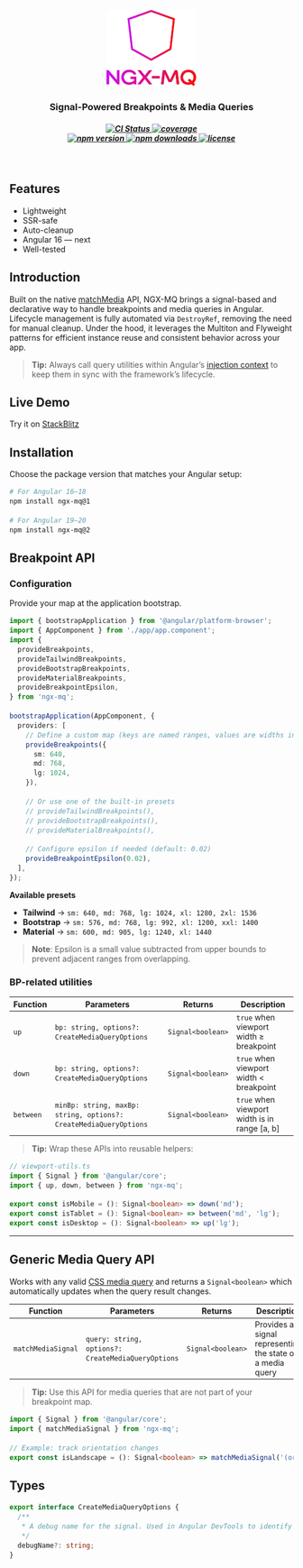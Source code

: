 <p align="center">
  <img src="https://raw.githubusercontent.com/martsinlabs/ngx-mq/refs/heads/main/assets/logo.svg" width="160" alt="ngx-mq logo" />
</p>

<h3 align="center">
  Signal-Powered Breakpoints & Media Queries
</h3>

<h5 align="center">
  <a href="https://github.com/martsinlabs/ngx-mq/actions/workflows/ci.yml">
    <img src="https://img.shields.io/github/actions/workflow/status/martsinlabs/ngx-mq/ci.yml?branch=main&label=CI&color=44cc11&logo=github" alt="CI Status" />
  </a>

  <a href="https://codecov.io/gh/martsinlabs/ngx-mq">
    <img src="https://codecov.io/gh/martsinlabs/ngx-mq/branch/main/graph/badge.svg" alt="coverage" />
  </a>

  <br>

  <a href="https://www.npmjs.com/package/ngx-mq">
    <img src="https://img.shields.io/npm/v/ngx-mq.svg?color=007ec6" alt="npm version" />
  </a>
  <a href="https://www.npmjs.com/package/ngx-mq">
    <img src="https://img.shields.io/npm/dm/ngx-mq.svg?color=44cc11" alt="npm downloads" />
  </a>
  <a href="https://opensource.org/license/MIT">
    <img src="https://img.shields.io/npm/l/ngx-mq.svg?color=44cc11" alt="license" />
  </a>
</h5>

<br>

## Features

- Lightweight
- SSR-safe
- Auto-cleanup
- Angular 16 — next
- Well-tested

## Introduction

Built on the native [matchMedia](https://developer.mozilla.org/en-US/docs/Web/API/Window/matchMedia) API, NGX-MQ brings a signal-based and declarative way to handle breakpoints and media queries in Angular. Lifecycle management is fully automated via `DestroyRef`, removing the need for manual cleanup. Under the hood, it leverages the Multiton and Flyweight patterns for efficient instance reuse and consistent behavior across your app.

> **Tip:** Always call query utilities within Angular’s [injection context](https://angular.dev/guide/di/dependency-injection-context) to keep them in sync with the framework’s lifecycle.

## Live Demo

Try it on [StackBlitz](https://stackblitz.com/github/martsinlabs/ngx-mq-demo/tree/demo/v2?file=src%2Fapp%2Fapp.component.ts)

## Installation

Choose the package version that matches your Angular setup:

```bash
# For Angular 16–18
npm install ngx-mq@1

# For Angular 19–20
npm install ngx-mq@2
```

## Breakpoint API

### Configuration

Provide your map at the application bootstrap.

```ts
import { bootstrapApplication } from '@angular/platform-browser';
import { AppComponent } from './app/app.component';
import {
  provideBreakpoints,
  provideTailwindBreakpoints,
  provideBootstrapBreakpoints,
  provideMaterialBreakpoints,
  provideBreakpointEpsilon,
} from 'ngx-mq';

bootstrapApplication(AppComponent, {
  providers: [
    // Define a custom map (keys are named ranges, values are widths in pixels)
    provideBreakpoints({
      sm: 640,
      md: 768,
      lg: 1024,
    }),

    // Or use one of the built-in presets
    // provideTailwindBreakpoints(),
    // provideBootstrapBreakpoints(),
    // provideMaterialBreakpoints(),

    // Configure epsilon if needed (default: 0.02)
    provideBreakpointEpsilon(0.02),
  ],
});
```

**Available presets**

- **Tailwind** → `sm: 640, md: 768, lg: 1024, xl: 1280, 2xl: 1536`
- **Bootstrap** → `sm: 576, md: 768, lg: 992, xl: 1200, xxl: 1400`
- **Material** → `sm: 600, md: 905, lg: 1240, xl: 1440`

> **Note**: Epsilon is a small value subtracted from upper bounds to prevent adjacent ranges from overlapping.

### BP-related utilities

| Function  | Parameters                                                        | Returns           | Description                                   |
| --------- | ----------------------------------------------------------------- | ----------------- | --------------------------------------------- |
| `up`      | `bp: string, options?: CreateMediaQueryOptions`                   | `Signal<boolean>` | `true` when viewport width ≥ breakpoint       |
| `down`    | `bp: string, options?: CreateMediaQueryOptions`                   | `Signal<boolean>` | `true` when viewport width < breakpoint       |
| `between` | `minBp: string, maxBp: string, options?: CreateMediaQueryOptions` | `Signal<boolean>` | `true` when viewport width is in range [a, b] |

> **Tip:** Wrap these APIs into reusable helpers:

```ts
// viewport-utils.ts
import { Signal } from '@angular/core';
import { up, down, between } from 'ngx-mq';

export const isMobile = (): Signal<boolean> => down('md');
export const isTablet = (): Signal<boolean> => between('md', 'lg');
export const isDesktop = (): Signal<boolean> => up('lg');
```

---

## Generic Media Query API

Works with any valid [CSS media query](https://developer.mozilla.org/en-US/docs/Web/CSS/CSS_media_queries) and returns a `Signal<boolean>` which automatically updates when the query result changes.

| Function           | Parameters                                         | Returns           | Description                                               |
| ------------------ | -------------------------------------------------- | ----------------- | --------------------------------------------------------- |
| `matchMediaSignal` | `query: string, options?: CreateMediaQueryOptions` | `Signal<boolean>` | Provides a signal representing the state of a media query |

> **Tip:** Use this API for media queries that are not part of your breakpoint map.

```ts
import { Signal } from '@angular/core';
import { matchMediaSignal } from 'ngx-mq';

// Example: track orientation changes
export const isLandscape = (): Signal<boolean> => matchMediaSignal('(orientation: landscape)');
```

## Types

```ts
export interface CreateMediaQueryOptions {
  /**
   * A debug name for the signal. Used in Angular DevTools to identify the signal.
   */
  debugName?: string;
}
```
